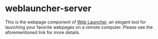 weblauncher-server
==================

This is the webpage component of [Web Launcher](http://avidandrew.com/pages/weblauncher.html), an elegant tool for launching your favorite webpages on a remote computer. Please see the aforementioned link for more details.

